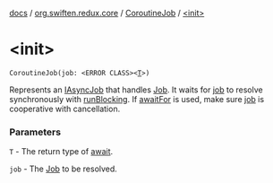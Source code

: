 [docs](../../index.md) / [org.swiften.redux.core](../index.md) / [CoroutineJob](index.md) / [&lt;init&gt;](./-init-.md)

# &lt;init&gt;

`CoroutineJob(job: <ERROR CLASS><`[`T`](index.md#T)`>)`

Represents an [IAsyncJob](../-i-async-job/index.md) that handles [Job](#). It waits for [job](job.md) to resolve synchronously with
[runBlocking](#). If [awaitFor](await-for.md) is used, make sure [job](job.md) is cooperative with cancellation.

### Parameters

`T` - The return type of [await](await.md).

`job` - The [Job](#) to be resolved.